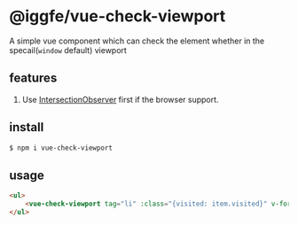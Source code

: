 # @iggfe/vue-check-viewport
A simple vue component which can check the element whether in the specail(`window` default) viewport

## features
1. Use [IntersectionObserver](https://developer.mozilla.org/en-US/docs/Web/API/IntersectionObserver) first if the browser support.

## install
```bash
$ npm i vue-check-viewport
```
    
## usage

```html
<ul>
    <vue-check-viewport tag="li" :class="{visited: item.visited}" v-for="(item, index) in list" @on-visible="onVisible(index)" @on-un-visible="onUnVisible(index)">{{ item.val }}</vue-check-viewport>
</ul>
```
